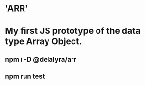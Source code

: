 # 'ARR' 
#  My first JS prototype of the data type Array Object.
## npm i -D @delalyra/arr
## npm run test
